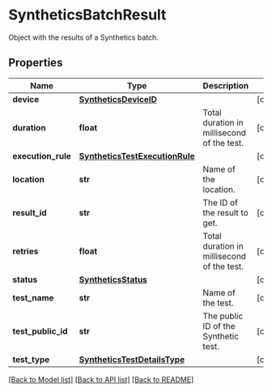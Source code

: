 # SyntheticsBatchResult

Object with the results of a Synthetics batch.

## Properties

| Name               | Type                                                              | Description                                | Notes      |
| ------------------ | ----------------------------------------------------------------- | ------------------------------------------ | ---------- |
| **device**         | [**SyntheticsDeviceID**](SyntheticsDeviceID.md)                   |                                            | [optional] |
| **duration**       | **float**                                                         | Total duration in millisecond of the test. | [optional] |
| **execution_rule** | [**SyntheticsTestExecutionRule**](SyntheticsTestExecutionRule.md) |                                            | [optional] |
| **location**       | **str**                                                           | Name of the location.                      | [optional] |
| **result_id**      | **str**                                                           | The ID of the result to get.               | [optional] |
| **retries**        | **float**                                                         | Total duration in millisecond of the test. | [optional] |
| **status**         | [**SyntheticsStatus**](SyntheticsStatus.md)                       |                                            | [optional] |
| **test_name**      | **str**                                                           | Name of the test.                          | [optional] |
| **test_public_id** | **str**                                                           | The public ID of the Synthetic test.       | [optional] |
| **test_type**      | [**SyntheticsTestDetailsType**](SyntheticsTestDetailsType.md)     |                                            | [optional] |

[[Back to Model list]](README.md#documentation-for-models) [[Back to API list]](README.md#documentation-for-api-endpoints) [[Back to README]](README.md)
